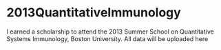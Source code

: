 # 2013QuantitativeImmunology
I earned a scholarship to attend the 2013 Summer School on Quantitative Systems Immunology, Boston University. All data will be uploaded here
